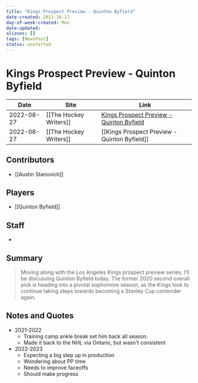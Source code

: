 ```yaml
---
title: "Kings Prospect Preview - Quinton Byfield"
date-created: 2022-10-17
day-of-week-created: Mon
date-updated: 
aliases: []
tags: [NewsPost]
status: unstarted
---
```


# Kings Prospect Preview - Quinton Byfield

| Date       | Site                   | Link                                                                                                                     |
| ---------- | ---------------------- | ------------------------------------------------------------------------------------------------------------------------ |
| 2022-08-27 | [[The Hockey Writers]] | [Kings Prospect Preview - Quinton Byfield](https://thehockeywriters.com/kings-prospect-preview-quinton-byfield-2022-23/) |
| 2022-08-27 | [[The Hockey Writers]] | [[Kings Prospect Preview - Quinton Byfield]]                                                                             |

## Contributors
- [[Austin Stanovich]]


## Players
- [[Quinton Byfield]]


## Staff
- 


## Summary
> Moving along with the Los Angeles Kings prospect preview series, I’ll be discussing Quinton Byfield today. The former 2020 second overall pick is heading into a pivotal sophomore season, as the Kings look to continue taking steps towards becoming a Stanley Cup contender again.


## Notes and Quotes
- 2021-2022
	- Training camp ankle break set him back all season.
	- Made it back to the NHL via Ontario, but wasn't consistent
- 2022-2023
	- Expecting a big step up in production
	- Wondering about PP time
	- Needs to improve faceoffs
	- Should make progress

